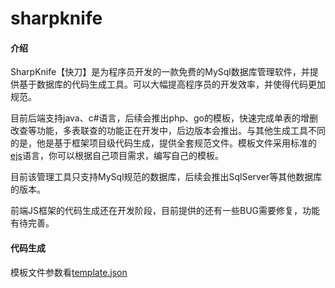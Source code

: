 # sharpknife

#### 介绍
  SharpKnife【快刀】是为程序员开发的一款免费的MySql数据库管理软件，并提供基于数据库的代码生成工具。可以大幅提高程序员的开发效率，并使得代码更加规范。
  
目前后端支持java、c#语言，后续会推出php、go的模板，快速完成单表的增删改查等功能，多表联查的功能正在开发中，后边版本会推出。与其他生成工具不同的是，他是基于框架项目级代码生成，提供全套规范文件。模板文件采用标准的[ejs](https://ejs.bootcss.com/)语言，你可以根据自己项目需求，编写自己的模板。
  
目前该管理工具只支持MySql规范的数据库，后续会推出SqlServer等其他数据库的版本。
  
前端JS框架的代码生成还在开发阶段，目前提供的还有一些BUG需要修复，功能有待完善。

#### 代码生成  
  模板文件参数看[template.json](./template.json)
 
